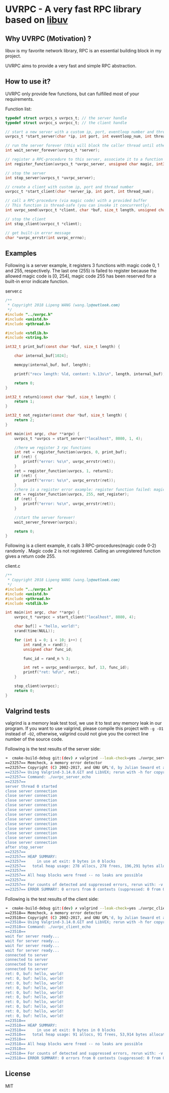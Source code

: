 # UVRPC - A very fast RPC library based on [libuv](https://github.com/libuv/libuv)

## Why UVRPC (Motivation) ?

libuv is my favorite network library, RPC is an essential building block in my project.

UVRPC aims to provide a very fast and simple RPC abstraction.

## How to use it?

UVRPC only provide few functions, but can fulfilled most of your requirements.

Function list:


```c
typedef struct uvrpcs_s uvrpcs_t; // the server handle
typedef struct uvrpcc_s uvrpcc_t; // the client handle

// start a new server with a custom ip, port, eventloop number and thread number per eventloop
uvrpcs_t *start_server(char *ip, int port, int eventloop_num, int thread_num_per_eventloop);

// run the server forever (this will block the caller thread until other thread calls the stop_server function)!
int wait_server_forever(uvrpcs_t *server);

// register a RPC-procedure to this server, associate it to a function magic code (0-254)
int register_function(uvrpcs_t *uvrpc_server, unsigned char magic, int32_t (*func)(const char *, size_t, char**, size_t*));

// stop the server
int stop_server(uvrpcs_t *uvrpc_server);

// create a client with custom ip, port and thread number
uvrpcc_t *start_client(char *server_ip, int port, int thread_num);

// call a RPC-procedure (via magic code) with a provided buffer
// This function is thread-safe (you can invoke it concurrently).
int uvrpc_send(uvrpcc_t *client, char *buf, size_t length, unsigned char func_id, char** out_buf, size_t *out_length);

// stop the client
int stop_client(uvrpcc_t *client);

// get built-in error message
char *uvrpc_errstr(int uvrpc_errno);
```

## Examples

Following is a server example, it registers 3 functions with magic code 0, 1 and 255, respectively. 
The last one (255) is failed to register because the allowed magic code is [0, 254], magic code 255 has been reserved
for a built-in error indicate function.

server.c

```c
/**
 * Copyright 2018 Lipeng WANG (wang.lp@outlook.com)
 */
#include "../uvrpc.h"
#include <unistd.h>
#include <pthread.h>

#include <stdlib.h>
#include <string.h>

int32_t print_buf(const char *buf, size_t length) {

    char internal_buf[1024];

    memcpy(internal_buf, buf, length);

    printf("recv length: %ld, content: %.13s\n", length, internal_buf);

    return 0;
}

int32_t return1(const char *buf, size_t length) {
    return 1;
}

int32_t not_register(const char *buf, size_t length) {
    return 2;
}

int main(int argc, char **argv) {
    uvrpcs_t *uvrpcs = start_server("localhost", 8080, 1, 4);

    //here we register 3 rpc functions
    int ret = register_function(uvrpcs, 0, print_buf);
    if (ret) {
        printf("error: %s\n", uvrpc_errstr(ret));
    }
    ret = register_function(uvrpcs, 1, return1);
    if (ret) {
        printf("error: %s\n", uvrpc_errstr(ret));
    }
    //here is a register error example: register function failed: magic code out of range, because the function code 255 is reserved
    ret = register_function(uvrpcs, 255, not_register);
    if (ret) {
        printf("error: %s\n", uvrpc_errstr(ret));
    }

    //start the server forever!
    wait_server_forever(uvrpcs);

    return 0;
}
```


Following is a client example, it calls 3 RPC-procedures(magic code 0-2) randomly . Magic code 2 is not registered. Calling an unregistered function gives a return code 255. 

client.c 

```c
/**
 * Copyright 2018 Lipeng WANG (wang.lp@outlook.com)
 */
#include "../uvrpc.h"
#include <unistd.h>
#include <pthread.h>
#include <stdlib.h>

int main(int argc, char **argv) {
    uvrpcc_t *uvrpcc = start_client("localhost", 8080, 4);

    char buf[] = "hello, world!";
    srand(time(NULL));

    for (int i = 0; i < 10; i++) {
        int rand_n = rand();
        unsigned char func_id;

        func_id = rand_n % 3;

        int ret = uvrpc_send(uvrpcc, buf, 13, func_id);
        printf("ret: %d\n", ret);
    }

    stop_client(uvrpcc);
    return 0;
}
```

## Valgrind tests
valgrind is a memory leak test tool, we use it to test any memory leak in our program.
If you want to use valgrind, please compile this project with `-g -O1` instead of `-O2`,
otherwise, valgrind could not give you the correct line number of the source code. 

Following is the test results of the server side:
```bash
➜  cmake-build-debug git:(dev) ✗ valgrind --leak-check=yes ./uvrpc_server_echo
==23257== Memcheck, a memory error detector
==23257== Copyright (C) 2002-2017, and GNU GPL'd, by Julian Seward et al.
==23257== Using Valgrind-3.14.0.GIT and LibVEX; rerun with -h for copyright info
==23257== Command: ./uvrpc_server_echo
==23257== 
server thread 0 started
close server connection
close server connection
close server connection
close server connection
close server connection
close server connection
close server connection
close server connection
close server connection
close server connection
close server connection
close server connection
after stop_server
==23257== 
==23257== HEAP SUMMARY:
==23257==     in use at exit: 0 bytes in 0 blocks
==23257==   total heap usage: 278 allocs, 278 frees, 196,291 bytes allocated
==23257== 
==23257== All heap blocks were freed -- no leaks are possible
==23257== 
==23257== For counts of detected and suppressed errors, rerun with: -v
==23257== ERROR SUMMARY: 0 errors from 0 contexts (suppressed: 0 from 0)

```
 
Following is the test results of the client side:
```bash
➜  cmake-build-debug git:(dev) ✗ valgrind --leak-check=yes ./uvrpc_client_echo
==23518== Memcheck, a memory error detector
==23518== Copyright (C) 2002-2017, and GNU GPL'd, by Julian Seward et al.
==23518== Using Valgrind-3.14.0.GIT and LibVEX; rerun with -h for copyright info
==23518== Command: ./uvrpc_client_echo
==23518== 
wait for server ready...
wait for server ready...
wait for server ready...
wait for server ready...
connected to server
connected to server
connected to server
connected to server
ret: 0, buf: hello, world!
ret: 0, buf: hello, world!
ret: 0, buf: hello, world!
ret: 0, buf: hello, world!
ret: 0, buf: hello, world!
ret: 0, buf: hello, world!
ret: 0, buf: hello, world!
ret: 0, buf: hello, world!
ret: 0, buf: hello, world!
ret: 0, buf: hello, world!
==23518== 
==23518== HEAP SUMMARY:
==23518==     in use at exit: 0 bytes in 0 blocks
==23518==   total heap usage: 91 allocs, 91 frees, 53,914 bytes allocated
==23518== 
==23518== All heap blocks were freed -- no leaks are possible
==23518== 
==23518== For counts of detected and suppressed errors, rerun with: -v
==23518== ERROR SUMMARY: 0 errors from 0 contexts (suppressed: 0 from 0)
```

## License
MIT
